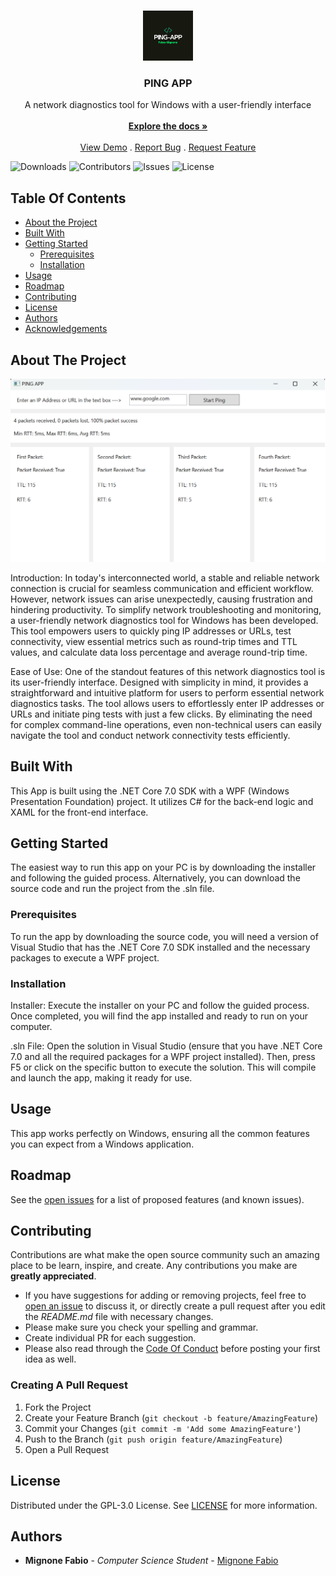 <br/>
<p align="center">
  <a href="https://github.com/Fabio-Mignone/PING-APP">
    <img src="images/Logo.png" alt="Logo" width="80" height="80">
  </a>

  <h3 align="center">PING APP</h3>

  <p align="center">
    A network diagnostics tool for Windows with a user-friendly interface
    <br/>
    <br/>
    <a href="https://github.com/Fabio-Mignone/PING-APP"><strong>Explore the docs »</strong></a>
    <br/>
    <br/>
    <a href="https://github.com/Fabio-Mignone/PING-APP">View Demo</a>
    .
    <a href="https://github.com/Fabio-Mignone/PING-APP/issues">Report Bug</a>
    .
    <a href="https://github.com/Fabio-Mignone/PING-APP/issues">Request Feature</a>
  </p>
</p>

![Downloads](https://img.shields.io/github/downloads/Fabio-Mignone/PING-APP/total) ![Contributors](https://img.shields.io/github/contributors/Fabio-Mignone/PING-APP?color=dark-green) ![Issues](https://img.shields.io/github/issues/Fabio-Mignone/PING-APP) ![License](https://img.shields.io/github/license/Fabio-Mignone/PING-APP) 

## Table Of Contents

* [About the Project](#about-the-project)
* [Built With](#built-with)
* [Getting Started](#getting-started)
  * [Prerequisites](#prerequisites)
  * [Installation](#installation)
* [Usage](#usage)
* [Roadmap](#roadmap)
* [Contributing](#contributing)
* [License](#license)
* [Authors](#authors)
* [Acknowledgements](#acknowledgements)

## About The Project

![Screen Shot](images/Demo.png)

Introduction:
In today's interconnected world, a stable and reliable network connection is crucial for seamless communication and efficient workflow. However, network issues can arise unexpectedly, causing frustration and hindering productivity. To simplify network troubleshooting and monitoring, a user-friendly network diagnostics tool for Windows has been developed. This tool empowers users to quickly ping IP addresses or URLs, test connectivity, view essential metrics such as round-trip times and TTL values, and calculate data loss percentage and average round-trip time.

Ease of Use:
One of the standout features of this network diagnostics tool is its user-friendly interface. Designed with simplicity in mind, it provides a straightforward and intuitive platform for users to perform essential network diagnostics tasks. The tool allows users to effortlessly enter IP addresses or URLs and initiate ping tests with just a few clicks. By eliminating the need for complex command-line operations, even non-technical users can easily navigate the tool and conduct network connectivity tests efficiently.

## Built With

This App is built using the .NET Core 7.0 SDK with a WPF (Windows Presentation Foundation) project. It utilizes C# for the back-end logic and XAML for the front-end interface.

## Getting Started

The easiest way to run this app on your PC is by downloading the installer and following the guided process. Alternatively, you can download the source code and run the project from the .sln file.

### Prerequisites

To run the app by downloading the source code, you will need a version of Visual Studio that has the .NET Core 7.0 SDK installed and the necessary packages to execute a WPF project.

### Installation

Installer: Execute the installer on your PC and follow the guided process. Once completed, you will find the app installed and ready to run on your computer.

.sln File: Open the solution in Visual Studio (ensure that you have .NET Core 7.0 and all the required packages for a WPF project installed). Then, press F5 or click on the specific button to execute the solution. This will compile and launch the app, making it ready for use.

## Usage

This app works perfectly on Windows, ensuring all the common features you can expect from a Windows application.

## Roadmap

See the [open issues](https://github.com/Fabio-Mignone/PING-APP/issues) for a list of proposed features (and known issues).

## Contributing

Contributions are what make the open source community such an amazing place to be learn, inspire, and create. Any contributions you make are **greatly appreciated**.
* If you have suggestions for adding or removing projects, feel free to [open an issue](https://github.com/Fabio-Mignone/PING-APP/issues/new) to discuss it, or directly create a pull request after you edit the *README.md* file with necessary changes.
* Please make sure you check your spelling and grammar.
* Create individual PR for each suggestion.
* Please also read through the [Code Of Conduct](https://github.com/Fabio-Mignone/PING-APP/blob/main/CODE_OF_CONDUCT.md) before posting your first idea as well.

### Creating A Pull Request

1. Fork the Project
2. Create your Feature Branch (`git checkout -b feature/AmazingFeature`)
3. Commit your Changes (`git commit -m 'Add some AmazingFeature'`)
4. Push to the Branch (`git push origin feature/AmazingFeature`)
5. Open a Pull Request

## License

Distributed under the GPL-3.0 License. See [LICENSE](https://github.com/Fabio-Mignone/PING-APP/blob/main/LICENSE.md) for more information.

## Authors

* **Mignone Fabio** - *Computer Science Student* - [Mignone Fabio](https://github.com/Fabio-Mignone)
